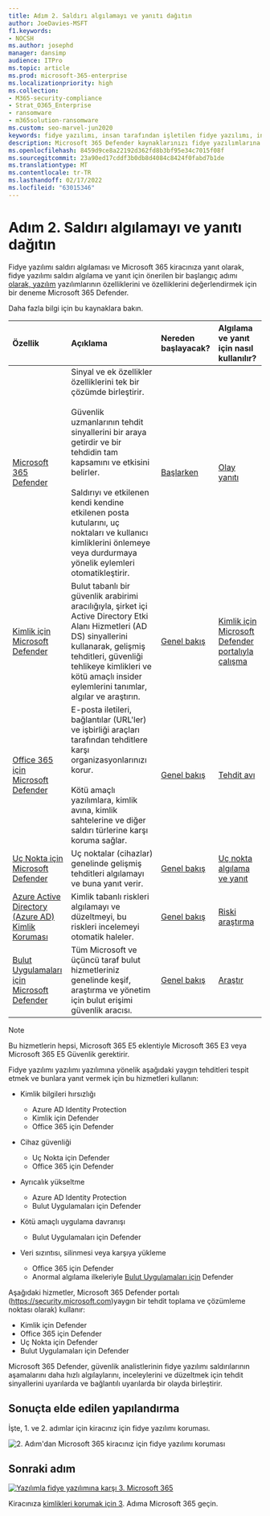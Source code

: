 ```yaml
---
title: Adım 2. Saldırı algılamayı ve yanıtı dağıtın
author: JoeDavies-MSFT
f1.keywords:
- NOCSH
ms.author: josephd
manager: dansimp
audience: ITPro
ms.topic: article
ms.prod: microsoft-365-enterprise
ms.localizationpriority: high
ms.collection:
- M365-security-compliance
- Strat_O365_Enterprise
- ransomware
- m365solution-ransomware
ms.custom: seo-marvel-jun2020
keywords: fidye yazılımı, insan tarafından işletilen fidye yazılımı, insan tarafından işletilen fidye yazılımı, HumOR, extortion saldırısı, fidye yazılımı saldırı, şifreleme, cryptovirology, sıfır güven
description: Microsoft 365 Defender kaynaklarınızı fidye yazılımlarına karşı korumak için Microsoft 365 ve güvenlik sinyali kaynaklarını kullanın.
ms.openlocfilehash: 8459d9ce8a22192d362fd8b3bf95e34c7015f08f
ms.sourcegitcommit: 23a90ed17cddf3b0db8d4084c8424f0fabd7b1de
ms.translationtype: MT
ms.contentlocale: tr-TR
ms.lasthandoff: 02/17/2022
ms.locfileid: "63015346"
---
```

# <a name="step-2-deploy-attack-detection-and-response"></a>Adım 2. Saldırı algılamayı ve yanıtı dağıtın

Fidye yazılımı saldırı algılaması ve Microsoft 365 kiracınıza yanıt olarak, fidye yazılımı saldırı algılama ve yanıt için önerilen bir başlangıç adımı [olarak, yazılım](/microsoft-365/security/defender/eval-overview) yazılımlarının özelliklerini ve özelliklerini değerlendirmek için bir deneme Microsoft 365 Defender.

Daha fazla bilgi için bu kaynaklara bakın.

| Özellik | Açıklama | Nereden başlayacak? | Algılama ve yanıt için nasıl kullanılır? |
|:-------|:-----|:-------|:-------|
| [Microsoft 365 Defender](/microsoft-365/security/defender) | Sinyal ve ek özellikler özelliklerini tek bir çözümde birleştirir. <br><br> Güvenlik uzmanlarının tehdit sinyallerini bir araya getirdir ve bir tehdidin tam kapsamını ve etkisini belirler. <br><br> Saldırıyı ve etkilenen kendi kendine etkilenen posta kutularını, uç noktaları ve kullanıcı kimliklerini önlemeye veya durdurmaya yönelik eylemleri otomatikleştirir. | [Başlarken](/microsoft-365/security/defender/get-started) | [Olay yanıtı](/microsoft-365/security/defender/incidents-overview) |
| [Kimlik için Microsoft Defender](/defender-for-identity/what-is) |  Bulut tabanlı bir güvenlik arabirimi aracılığıyla, şirket içi Active Directory Etki Alanı Hizmetleri (AD DS) sinyallerini kullanarak, gelişmiş tehditleri, güvenliği tehlikeye kimlikleri ve kötü amaçlı insider eylemlerini tanımlar, algılar ve araştırın. | [Genel bakış](/defender-for-identity/what-is) | [Kimlik için Microsoft Defender portalıyla çalışma](/defender-for-identity/workspace-portal) |
| [Office 365 için Microsoft Defender](/microsoft-365/security/office-365-security) | E-posta iletileri, bağlantılar (URL'ler) ve işbirliği araçları tarafından tehditlere karşı organizasyonlarınızı korur. <br><br> Kötü amaçlı yazılımlara, kimlik avına, kimlik sahtelerine ve diğer saldırı türlerine karşı koruma sağlar. | [Genel bakış](/microsoft-365/security/office-365-security/overview) | [Tehdit avı](/microsoft-365/security/office-365-security/threat-hunting-in-threat-explorer) |
| [Uç Nokta için Microsoft Defender](/microsoft-365/security/defender-endpoint) | Uç noktalar (cihazlar) genelinde gelişmiş tehditleri algılamayı ve buna yanıt verir. | [Genel bakış](/microsoft-365/security/defender-endpoint/microsoft-defender-endpoint)  | [Uç nokta algılama ve yanıt](/microsoft-365/security/defender-endpoint/overview-endpoint-detection-response) |
| [Azure Active Directory (Azure AD) Kimlik Koruması](/azure/active-directory/identity-protection/) | Kimlik tabanlı riskleri algılamayı ve düzeltmeyi, bu riskleri incelemeyi otomatik haleler. | [Genel bakış](/azure/active-directory/identity-protection/overview-identity-protection) | [Riski araştırma](/azure/active-directory/identity-protection/howto-identity-protection-investigate-risk) |
| [Bulut Uygulamaları için Microsoft Defender](/cloud-app-security) | Tüm Microsoft ve üçüncü taraf bulut hizmetleriniz genelinde keşif, araştırma ve yönetim için bulut erişimi güvenlik aracısı. | [Genel bakış](/cloud-app-security/what-is-cloud-app-security) | [Araştır](/cloud-app-security/investigate) |

>[!Note]
>Bu hizmetlerin hepsi, Microsoft 365 E5 eklentiyle Microsoft 365 E3 veya Microsoft 365 E5 Güvenlik gerektirir.
>

Fidye yazılımı yazılımı yazılımına yönelik aşağıdaki yaygın tehditleri tespit etmek ve bunlara yanıt vermek için bu hizmetleri kullanın:

- Kimlik bilgileri hırsızlığı

   - Azure AD Identity Protection
   - Kimlik için Defender
   - Office 365 için Defender

- Cihaz güvenliği

   - Uç Nokta için Defender
   - Office 365 için Defender

- Ayrıcalık yükseltme

   - Azure AD Identity Protection
   - Bulut Uygulamaları için Defender

- Kötü amaçlı uygulama davranışı

   - Bulut Uygulamaları için Defender

- Veri sızıntısı, silinmesi veya karşıya yükleme

   - Office 365 için Defender
   - Anormal algılama ilkeleriyle [Bulut Uygulamaları için](/cloud-app-security/anomaly-detection-policy#ransomware-activity) Defender

Aşağıdaki hizmetler, Microsoft 365 Defender portalı (https://security.microsoft.com)yaygın bir tehdit toplama ve çözümleme noktası olarak) kullanır:

- Kimlik için Defender
- Office 365 için Defender
- Uç Nokta için Defender
- Bulut Uygulamaları için Defender

Microsoft 365 Defender, güvenlik analistlerinin fidye yazılımı saldırılarının aşamalarını daha hızlı algılaylarını, inceleylerini ve düzeltmek için tehdit sinyallerini uyarılarda ve bağlantılı uyarılarda bir olayda birleştirir.

## <a name="resulting-configuration"></a>Sonuçta elde edilen yapılandırma

İşte, 1. ve 2. adımlar için kiracınız için fidye yazılımı koruması.

![2. Adım'dan Microsoft 365 kiracınız için fidye yazılımı koruması](../media/ransomware-protection-microsoft-365/ransomware-protection-microsoft-365-architecture-step2.png)

## <a name="next-step"></a>Sonraki adım

[![Yazılımla fidye yazılımına karşı 3. Microsoft 365](../media/ransomware-protection-microsoft-365/ransomware-protection-microsoft-365-step3.png)](ransomware-protection-microsoft-365-identities.md)

Kiracınıza [kimlikleri korumak için 3](ransomware-protection-microsoft-365-identities.md). Adıma Microsoft 365 geçin.
